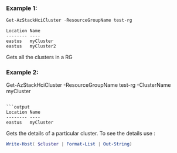 ### Example 1: 
```powershell
Get-AzStackHciCluster -ResourceGroupName test-rg
```

```output
Location Name
-------- ----
eastus   myCluster
eastus   myCluster2
```

Gets all the clusters in a RG 

### Example 2: 
Get-AzStackHciCluster -ResourceGroupName test-rg -ClusterName myCluster
```

```output
Location Name
-------- ----
eastus   myCluster
```

Gets the details of a particular cluster. To see the details use :
```powershell
Write-Host( $cluster | Format-List | Out-String)
```

